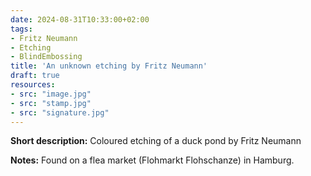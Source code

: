 ```yaml
---
date: 2024-08-31T10:33:00+02:00
tags:
- Fritz Neumann
- Etching
- BlindEmbossing
title: 'An unknown etching by Fritz Neumann'
draft: true
resources:
- src: "image.jpg"
- src: "stamp.jpg"
- src: "signature.jpg"
---
```


**Short description:** Coloured etching of a duck pond by Fritz Neumann

**Notes:** Found on a flea market (Flohmarkt Flohschanze) in Hamburg.
